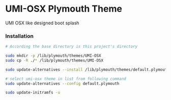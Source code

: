 
# UMI-OSX Plymouth Theme

UMI OSX like designed boot splash

### Installation

```bash
# According the base directory is this project's directory

sudo mkdir -p /lib/plymouth/themes/UMI-OSX
sudo cp -R ./* /lib/plymouth/themes/UMI-OSX

sudo update-alternatives --install /lib/plymouth/themes/default.plymouth default.plymouth /lib/plymouth/themes/UMI-OSX/umi-osx.plymouth 100

# select umi-osx theme in list from following command
sudo update-alternatives --config default.plymouth

sudo update-initramfs -u
```
